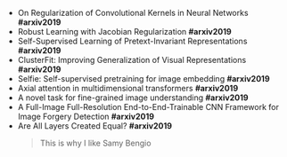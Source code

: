 * On Regularization of Convolutional Kernels in Neural Networks **#arxiv2019**
* Robust Learning with Jacobian Regularization **#arxiv2019**
* Self-Supervised Learning of Pretext-Invariant Representations **#arxiv2019**
* ClusterFit: Improving Generalization of Visual Representations **#arxiv2019**
* Selfie: Self-supervised pretraining for image embedding **#arxiv2019**
* Axial attention in multidimensional transformers **#arxiv2019**
* A novel task for fine-grained image understanding **#arxiv2019**
* A Full-Image Full-Resolution End-to-End-Trainable CNN Framework for Image Forgery Detection **#arxiv2019**
* Are All Layers Created Equal? **#arxiv2019**
	> This is why I like Samy Bengio